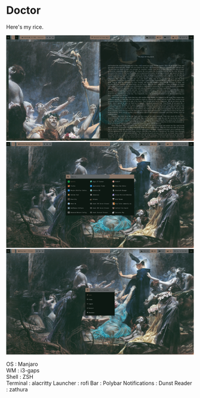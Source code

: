 # Doctor 

Here's my rice. 

![alt text](https://github.com/PrinceofCrowsXII/dotfiles/blob/main/Sreenshots/2021-02-15_22-08.png)
![alt text](https://github.com/PrinceofCrowsXII/dotfiles/blob/main/Sreenshots/launcher.png)
![alt text](https://github.com/PrinceofCrowsXII/dotfiles/blob/main/Sreenshots/sysmenu.png)


OS : Manjaro <br />
WM : i3-gaps <br />
Shell : ZSH <br />
Terminal : alacritty
Launcher : rofi
Bar : Polybar
Notifications : Dunst
Reader : zathura
